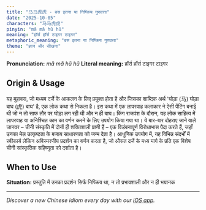 ```yaml
---
title: "马马虎虎 - बस इतना या निष्क्रिय गुणवत्ता"
date: "2025-10-05"
characters: "马马虎虎"
pinyin: "mǎ mǎ hǔ hǔ"
meaning: "हॉर्स हॉर्स टाइगर टाइगर"
metaphoric_meaning: "बस इतना या निष्क्रिय गुणवत्ता"
theme: "ज्ञान और सीखना"
---
```


**Pronunciation:** *mǎ mǎ hǔ hǔ*
**Literal meaning:** हॉर्स हॉर्स टाइगर टाइगर

## Origin & Usage

यह मुहावरा, जो मध्यम दर्जे के आकलन के लिए प्रयुक्त होता है और जिसका शाब्दिक अर्थ 'घोड़ा (马) घोड़ा बाघ (虎) बाघ' है, एक लोक कथा से निकला है। इस कथा में एक लापरवाह कलाकार ने ऐसी पेंटिंग बनाई थी जो न तो साफ तौर पर घोड़ा लग रही थी और न ही बाघ। किंग राजवंश के दौरान, यह लोक साहित्य में लापरवाह या अनिश्चित काम का वर्णन करने के लिए उपयोग किया गया था। ये बार-बार दोहराए जाने वाले जानवर – चीनी संस्कृति में दोनों ही शक्तिशाली प्राणी हैं – एक विडंबनापूर्ण विरोधाभास पैदा करते हैं, जहाँ उनका मेल उत्कृष्टता के बजाय साधारणता को जन्म देता है। आधुनिक उपयोग में, यह विभिन्न संदर्भों में स्वीकार्य लेकिन अविस्मरणीय प्रदर्शन का वर्णन करता है, जो औसत दर्जे के मध्य मार्ग के प्रति एक विशेष चीनी सांस्कृतिक सहिष्णुता को दर्शाता है।

## When to Use

**Situation:** प्रस्तुति में उनका प्रदर्शन सिर्फ निष्क्रिय था, न तो प्रभावशाली और न ही भयानक

---

*Discover a new Chinese idiom every day with our [iOS app](https://apps.apple.com/us/app/daily-chinese-idioms/id6740611324).*
